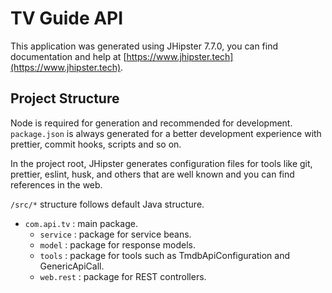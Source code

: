 # TV Guide API

This application was generated using JHipster 7.7.0, you can find documentation and help at [https://www.jhipster.tech](https://www.jhipster.tech).

## Project Structure

Node is required for generation and recommended for development. `package.json` is always generated for a better development experience with prettier, commit hooks, scripts and so on.

In the project root, JHipster generates configuration files for tools like git, prettier, eslint, husk, and others that are well known and you can find references in the web.

`/src/*` structure follows default Java structure.

- `com.api.tv` : main package.
  - `service` : package for service beans.
  - `model` : package for response models.
  - `tools` : package for tools such as TmdbApiConfiguration and GenericApiCall.
  - `web.rest` : package for REST controllers.
